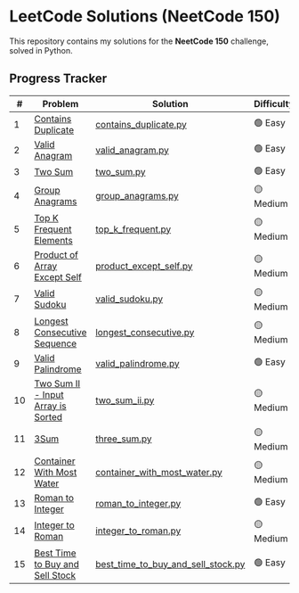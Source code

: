 # LeetCode Solutions (NeetCode 150)  
This repository contains my solutions for the **NeetCode 150** challenge, solved in Python.  

## Progress Tracker  
| # | Problem | Solution | Difficulty |  
|---|---------|----------|------------|  
| 1 | [Contains Duplicate](https://leetcode.com/problems/contains-duplicate/) | [contains_duplicate.py](contains_duplicate.py) | 🟢 Easy |  
| 2 | [Valid Anagram](https://leetcode.com/problems/valid-anagram/) | [valid_anagram.py](valid_anagram.py) | 🟢 Easy |  
| 3 | [Two Sum](https://leetcode.com/problems/two-sum/) | [two_sum.py](two_sum.py) | 🟢 Easy |  
| 4 | [Group Anagrams](https://leetcode.com/problems/group-anagrams/) | [group_anagrams.py](group_anagrams.py) | 🟡 Medium |  
| 5 | [Top K Frequent Elements](https://leetcode.com/problems/top-k-frequent-elements/) | [top_k_frequent.py](top_k_frequent.py) | 🟡 Medium |  
| 6 | [Product of Array Except Self](https://leetcode.com/problems/product-of-array-except-self/) | [product_except_self.py](product_except_self.py) | 🟡 Medium |
| 7 | [Valid Sudoku](https://leetcode.com/problems/valid-sudoku/) | [valid_sudoku.py](valid_sudoku.py) | 🟡 Medium |
| 8 | [Longest Consecutive Sequence](https://leetcode.com/problems/longest-consecutive-sequence/) | [longest_consecutive.py](longest_consecutive.py) | 🟡 Medium |
| 9 | [Valid Palindrome](https://leetcode.com/problems/valid-palindrome/) | [valid_palindrome.py](valid_palindrome.py) | 🟢 Easy |
|10 | [Two Sum II - Input Array is Sorted](https://leetcode.com/problems/two-sum-ii-input-array-is-sorted/) | [two_sum_ii.py](two_sum_ii.py) | 🟡 Medium |
|11 | [3Sum](https://leetcode.com/problems/3sum/) | [three_sum.py](three_sum.py) | 🟡 Medium |
|12 | [Container With Most Water](https://leetcode.com/problems/container-with-most-water/) | [container_with_most_water.py](container_with_most_water.py) | 🟡 Medium |
|13 | [Roman to Integer](https://leetcode.com/problems/roman-to-integer/) | [roman_to_integer.py](roman_to_integer.py) | 🟢 Easy |
|14 | [Integer to Roman](https://leetcode.com/problems/integer-to-roman/) | [integer_to_roman.py](integer_to_roman.py) | 🟡 Medium |
|15 | [Best Time to Buy and Sell Stock](https://leetcode.com/problems/best-time-to-buy-and-sell-stock/) | [best_time_to_buy_and_sell_stock.py](best_time_to_buy_and_sell_stock.py) | 🟢 Easy |





